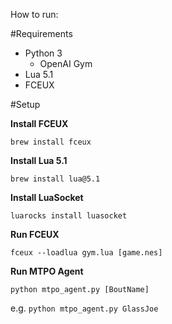 How to run:

#Requirements

* Python 3
  * OpenAI Gym
* Lua 5.1
* FCEUX

#Setup

**Install FCEUX**

`brew install fceux`

**Install Lua 5.1**

`brew install lua@5.1`

**Install LuaSocket**

`luarocks install luasocket`

**Run FCEUX**

`fceux --loadlua gym.lua [game.nes]`

**Run MTPO Agent**

`python mtpo_agent.py [BoutName]`

e.g. `python mtpo_agent.py GlassJoe`
